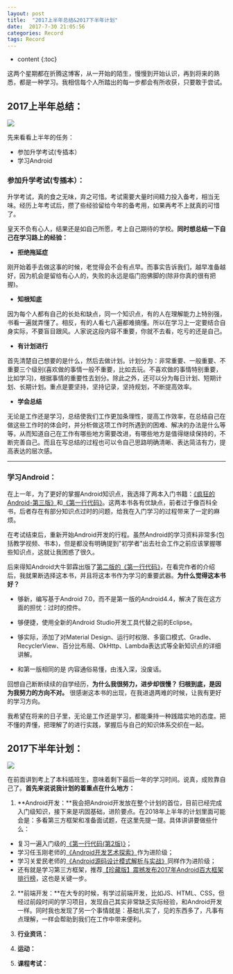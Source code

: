 ```yaml
---
layout: post
title:  "2017上半年总结&2017下半年计划"
date:  2017-7-30 21:05:56
categories: Record
tags: Record
---
```

* content
{:toc}

这两个星期都在折腾这博客，从一开始的陌生，慢慢到开始认识，再到将来的熟悉，都是一种学习。我相信每个人所踏出的每一步都会有所收获，只要敢于尝试。



## 2017上半年总结：

![](http://i.imgur.com/IbhAAwR.jpg)

先来看看上半年的任务：

- 参加升学考试(专插本）
- 学习Android

### 参加升学考试(专插本）：

升学考试，真的食之无味，弃之可惜。考试需要大量时间精力投入备考，相当无味。经历上年考试后，攒了些经验留给今年的备考用，如果再考不上就真的可惜了。

皇天不负有心人，结果还是如自己所愿，考上自己期待的学校。**同时想总结一下自己在学习路上的经验：**

- **拒绝拖延症**

刚开始着手去做这事的时候，老觉得会不会有点早。而事实告诉我们，越早准备越好，因为机会是留给有心人的，失败的永远是临门抱佛脚的(除非你真的很有把握)。


- **知根知底**

因为每个人都有自己的长处和缺点，同一个知识点，有的人在理解能力上特别强，书看一遍就弄懂了。相反，有的人看七八遍都难搞懂。所以在学习上一定要结合自身实际，不要盲目跟风。人家说这段内容不重要，你就不去看，吃亏的还是自己。


- **有计划进行**

首先清楚自己想要的是什么，然后去做计划。计划分为：非常重要、一般重要、不重要三个级别(喜欢做的事情一般不重要，比如去玩。不喜欢做的事情特别重要，比如学习)，根据事情的重要性去划分。除此之外，还可以分为每日计划、短期计划、长期计划。重点是要坚持，坚持记录，坚持规划，不断提高效率。


- **学会总结**

无论是工作还是学习，总结使我们工作更加条理性，提高工作效率，在总结自己在做这些工作时的体会时，并分析做这项工作时所遇到的困难、解决的办法是什么等等，从而知道自己在工作有哪些地方需要改进，有哪些地方是值得继续保持的，不断完善自己。而且在写总结的过程也可以令自己思路明确清晰、表达简洁有力，提高表达的层次感。



----------


### 学习Android：

在上一年，为了更好的掌握Android知识点，我选择了两本入门书籍：[《疯狂的Android-第三版》](https://baike.baidu.com/item/%E7%96%AF%E7%8B%82Android%E8%AE%B2%E4%B9%89/5874463?fr=aladdin)和[《第一行代码》](https://baike.baidu.com/item/%E7%AC%AC%E4%B8%80%E8%A1%8C%E4%BB%A3%E7%A0%81/18619612?fr=aladdin)。这两本书各有优缺点，前者过于像百科全书，后者存在有部分知识点过时的问题，给我在入门学习的过程带来了一定的麻烦。

在考试结束后，重新开始Android开发的行程。虽然Android的学习资料非常多(包括教学视频、书本)，但是都没有明确提到"初学者"出去社会工作之前应该掌握哪些知识点，这就让我困惑了很久。

后来得知Android大牛郭霖出版了[第二版的《第一行代码》](https://baike.baidu.com/item/%E7%AC%AC%E4%B8%80%E8%A1%8C%E4%BB%A3%E7%A0%81%EF%BC%88%E7%AC%AC2%E7%89%88%EF%BC%89/20365693?fr=aladdin)，在看完作者的介绍后，我就果断选择这本书，并且将这本书作为学习的重要武器。**为什么觉得这本书好？**


- 够新，编写基于Android 7.0，而不是第一版的Android4.4，解决了我在这方面的担忧：过时的控件。

- 够便捷，使用全新的Android Studio开发工具代替之前的Eclipse。

- 够实际，添加了对Material Design、运行时权限、多窗口模式、Gradle、RecyclerView、百分比布局、OkHttp、Lambda表达式等全新知识点的详细讲解。

- 和第一版相同的是 内容通俗易懂，由浅入深，没废话。


回想自己断断续续的自学经历，**为什么我很努力，进步却很慢？ 归根到底，是因为我努力的方向不对。** 很感谢这本书的出现，在我进退两难的时候，让我有更好的学习方向。


我希望在将来的日子里，无论是工作还是学习，都能秉持一种践踏实地的态度。把不懂的弄懂，把理解了的进行实践，掌握后与自己的知识体系交织在一起。



## 2017下半年计划：

![](http://i.imgur.com/ZWL78yd.jpg)

在前面讲到考上了本科插班生，意味着剩下最后一年的学习时间。说真，成败靠自己了。**首先来说说我计划的着重点在什么地方：**

1. **Android开发：**我会把Android开发放在整个计划的首位，目前已经完成入门级知识，接下来是巩固基础，进阶要点。在2018年上半年的计划里面可能会是：多看第三方框架和准备面试题，在这里先提一提。具体讲讲要做些什么：
 - 复习一遍入门级的[《第一行代码(第2版)》](https://baike.baidu.com/item/%E7%AC%AC%E4%B8%80%E8%A1%8C%E4%BB%A3%E7%A0%81%EF%BC%88%E7%AC%AC2%E7%89%88%EF%BC%89)；
 - 学习任玉刚老师的[《Android开发艺术探索》](https://baike.baidu.com/item/Android%E5%BC%80%E5%8F%91%E8%89%BA%E6%9C%AF%E6%8E%A2%E7%B4%A2/18526051?fr=aladdin)作为进阶级；
 - 学习关爱民老师的[《Android源码设计模式解析与实战》](https://baike.baidu.com/item/Android%E6%BA%90%E7%A0%81%E8%AE%BE%E8%AE%A1%E6%A8%A1%E5%BC%8F%E8%A7%A3%E6%9E%90%E4%B8%8E%E5%AE%9E%E6%88%98/20132021?fr=aladdin)同样作为进阶级；
 - 还有就是学习第三方框架，推荐[【珍藏版】震撼发布2017年Android百大框架排行榜](http://mp.weixin.qq.com/s/QHs57yL509L0PRZ0L_8tvw)，这也是关键一步。
 
2. **前端开发：**在大专的时候，有学过前端开发，比如JS、HTML、CSS，但经过前段时间的学习项目，发现自己其实非常缺乏实际经验，和Android开发一样。同时我也发现了另一个事情就是：基础扎实了，见的东西多了，凡事有点理解，一样会帮助到我们在工作中带来便利。


3.  **行业资讯：**


4.  **运动：**


5. **课程考试：**









